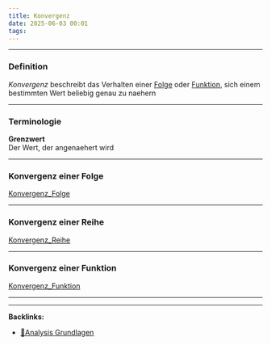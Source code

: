 ```yaml
---
title: Konvergenz
date: 2025-06-03 00:01
tags: 
---
```


----

### Definition 
*Konvergenz* beschreibt das Verhalten einer [Folge](folgen) oder [Funktion](funktionen), sich einem bestimmten Wert
beliebig genau zu naehern

---

### Terminologie

**Grenzwert** \
Der Wert, der angenaehert wird

---

### Konvergenz einer Folge
[Konvergenz_Folge](konvergenz_folge)

---

### Konvergenz einer Reihe
[Konvergenz_Reihe](konvergenz_reihe)

---

### Konvergenz einer Funktion
[Konvergenz_Funktion](konvergenz_funktion)






----

----
**Backlinks:**
- [📂Analysis Grundlagen](/📁Analysis_Grundlagen)
